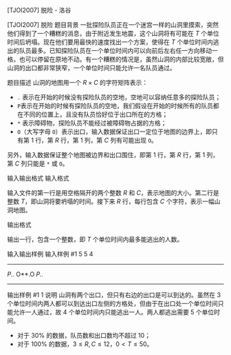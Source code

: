 



[TJOI2007] 脱险 - 洛谷














[TJOI2007] 脱险
题目背景
一批探险队员正在一个迷宫一样的山洞里摸索，突然他们得到了一个糟糕的消息，由于附近发生地震，这个山洞将有可能在 $T$ 个单位时间后坍塌。现在他们要用最快的速度找出一个方案，使得在 $T$ 个单位时间内逃出的队员最多。已知探险队员在一个单位时间内可以向前后左右任一方向移动一格，也可以停留在原地不动。有一个糟糕的情况是，虽然山洞的内部比较宽敞，但山洞的出口都非常狭窄，一个单位时间只能允许一名队员通过。

题目描述
山洞的地图用一个 $R \times C$ 的字符矩阵表示：

- `.` 表示在开始的时候没有探险队员的空地，空地可以容纳任意多的探险队员；
- `P`表示在开始的时候有探险队员的空地，我们假设在开始的时候所有的队员都在不同的位置上，且没有队员恰好位于出口所在的方格；
- `*` 表示障碍物，探险队员不能经过被障碍物占据的方格；
- `O`（大写字母 `O`）表示出口，输入数据保证出口一定位于地图的边界上，即只有第 $1$ 行，第 $R$ 行，第 $1$ 列，第 $C$ 列有可能出现 `O`。

另外，输入数据保证整个地图被边界和出口围住，即第 $1$ 行，第 $R$ 行，第 $1$ 列，第 $C$ 列只能是 `*` 或 `O`。

输入输出格式
输入格式

输入文件的第一行是用空格隔开的两个整数 $R$ 和 $C$，表示地图的大小。第二行是整数 $T$，即山洞将要坍塌的时间。接下来 $R$ 行，每行包含 $C$ 个字符，表示一幅山洞地图。

输出格式

输出一行，包含一个整数，即 $T$ 个单位时间内最多能逃出的人数。

输入输出样例
输入样例 #1
5 5
4
*****
*P..*
O**.O
*P..*
*****
输出样例 #1
1
说明
山洞有两个出口，但只有右边的出口是可以到达的。虽然在 $3$ 个单位时间内两人都可以到达出口左侧的方格处，但由于在出口处一个单位时间只能允许一人通过，故 $4$ 个单位时间内只能逃出一人。两人都逃出需要 $5$ 个单位时间。

- 对于 $30\%$ 的数据，队员数和出口数均不超过 $10$；
- 对于 $100\%$ 的数据，$3 \le R, C \le 12，0 < T \le 50$。







